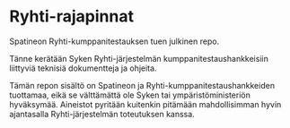 # Ryhti-rajapinnat
Spatineon Ryhti-kumppanitestauksen tuen julkinen repo. 

Tänne kerätään Syken Ryhti-järjestelmän kumppanitestaushankkeisiin liittyviä teknisiä dokumentteja ja ohjeita.

Tämän repon sisältö on Spatineon ja Ryhti-kumppanitestaushankkeiden tuottamaa, eikä se välttämättä ole Syken tai ympäristöministeriön hyväksymää. Aineistot pyritään kuitenkin pitämään mahdollisimman hyvin ajantasalla Ryhti-järjestelmän toteutuksen kanssa.



